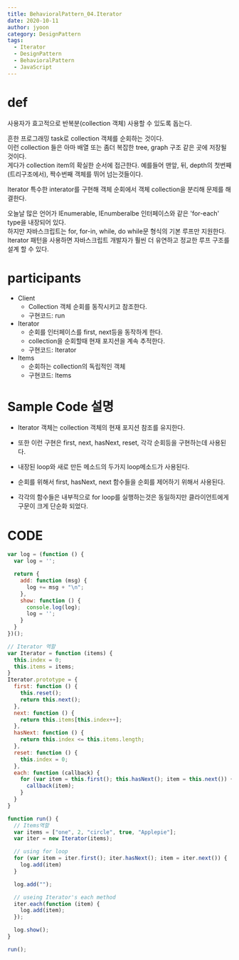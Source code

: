 ```yaml
---
title: BehavioralPattern_04.Iterator
date: 2020-10-11
author: jyoon
category: DesignPattern
tags:
  - Iterator
  - DesignPattern
  - BehavioralPattern
  - JavaScript
---
```


# def
사용자가 효고적으로 반복분(collection 객체) 사용할 수 있도록 돕는다.  
  
흔한 프로그래밍 task로 collection 객체를 순회하는 것이다.  
이런 collection 들은 아마 배열 또는 좀더 복잡한 tree, graph 구조 같은 곳에 저장될 것이다.  
게다가 collection item의 확실한 순서에 접근한다. 예를들어 맨앞, 뒤, depth의 첫번째(트리구조에서), 짝수번째 객체를 뛰어 넘는것들이다.  
  
Iterator 특수한 interator를 구현해 객체 순회에서 객체 collection을 분리해 문제를 해결한다.  

오늘날 많은 언어가 IEnumerable, IEnumberalbe 인터페이스와 같은 'for-each' type을 내장되어 있다.  
하지만 자바스크립트는 for, for-in, while, do while문 형식의 기본 루프만 지원한다.  
Iterator 패턴을 사용하면 자바스크립트 개발자가 훨씬 더 유연하고 정교한 루프 구조를 설계 할 수 있다.  

# participants
  * Client 
    - Collection 객체 순회를 동작시키고 참조한다.
    - 구현코드: run
  * Iterator 
    - 순회를 인터페이스를 first, next등을 동작하게 한다.
    - collection을 순회할때 현재 포지션을 계속 추적한다.
    - 구현코드: Iterator
  * Items 
    - 순회하는 collection의 독립적인 객체
    - 구현코드: Items

# Sample Code 설명
  * Iterator 객체는 collection 객체의 현재 포지션 참조를 유지한다.
  * 또한 이런 구현은 first, next, hasNext, reset, 각각 순회등을 구현하는데 사용된다.
  
  * 내장된 loop와 새로 만든 메소드의 두가지 loop메소드가 사용된다.
  * 순회를 위해서 first, hasNext, next 함수들을 순회를 제어하기 위해서 사용된다.
  * 각각의 함수들은 내부적으로 for loop를 실행하는것은 동일하지만 클라이언트에게 구문이 크게 단순화 되었다.


# CODE
```js
var log = (function () {
  var log = '';

  return {
    add: function (msg) {
      log += msg + "\n";
    },
    show: function () {
      console.log(log);
      log = '';
    }
  }
})();

// Iterator 역할
var Iterator = function (items) {
  this.index = 0;
  this.items = items;
}
Iterator.prototype = {
  first: function () {
    this.reset();
    return this.next();
  },
  next: function () {
    return this.items[this.index++];
  },
  hasNext: function () {
    return this.index <= this.items.length;
  },
  reset: function () {
    this.index = 0;
  },
  each: function (callback) {
    for (var item = this.first(); this.hasNext(); item = this.next()) {
      callback(item);
    }
  }
}

function run() {
  // Items역할
  var items = ["one", 2, "circle", true, "Applepie"];
  var iter = new Iterator(items);

  // using for loop
  for (var item = iter.first(); iter.hasNext(); item = iter.next()) {
    log.add(item)
  }

  log.add("");

  // useing Iterator's each method
  iter.each(function (item) {
    log.add(item);
  });

  log.show();
}

run();
```